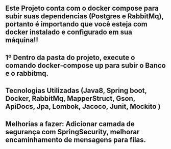 
## Este Projeto conta com o docker compose para subir suas dependencias (Postgres e RabbitMq), portanto é importando que você esteja com docker instalado e configurado em sua máquina!!

## 1º Dentro da pasta do projeto, execute o comando docker-compose up para  subir o Banco e o rabbitmq.

## Tecnologias Utilizadas (Java8, Spring boot, Docker, RabbitMq, MapperStruct, Gson, ApiDocs, Jpa, Lombok, Jacoco,  Junit,  Mockito )

## Melhorias a fazer: Adicionar camada  de segurança com SpringSecurity, melhorar encaminhamento de mensagens para filas.